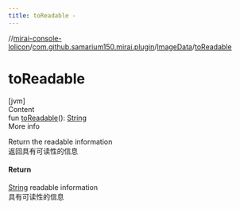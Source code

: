 ```yaml
---
title: toReadable -
---
```

//[mirai-console-lolicon](../../../index.md)/[com.github.samarium150.mirai.plugin](../index.md)/[ImageData](index.md)/[toReadable](to-readable.md)



# toReadable  
[jvm]  
Content  
fun [toReadable](to-readable.md)(): [String](https://kotlinlang.org/api/latest/jvm/stdlib/kotlin/-string/index.html)  
More info  


Return the readable information <br> 返回具有可读性的信息



#### Return  


[String](https://kotlinlang.org/api/latest/jvm/stdlib/kotlin/-string/index.html) readable information <br> 具有可读性的信息

  



